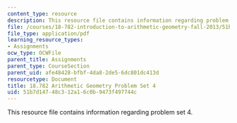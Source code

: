 ```yaml
---
content_type: resource
description: This resource file contains information regarding problem set 4.
file: /courses/18-782-introduction-to-arithmetic-geometry-fall-2013/51b7d14748c312a16c0b9473f497744c_MIT18_782F13_pset4.pdf
file_type: application/pdf
learning_resource_types:
- Assignments
ocw_type: OCWFile
parent_title: Assignments
parent_type: CourseSection
parent_uid: afe48428-bfbf-4da8-2de5-6dc801dc413d
resourcetype: Document
title: 18.782 Arithmetic Geometry Problem Set 4
uid: 51b7d147-48c3-12a1-6c0b-9473f497744c
---
```

This resource file contains information regarding problem set 4.


